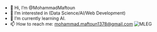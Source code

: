 - 👋 Hi, I’m @MohammadMaftoun
- 👀 I’m interested in (Data Science/AI/Web Development)
- 🌱 I’m currently learning AI.
- 📫 How to reach me: mohammad.maftoun1378@gmail.com
![MLEG](https://miro.medium.com/v2/resize:fit:1400/1*WLTLWPqkk_d9dZUI-EPnrg.jpeg)
